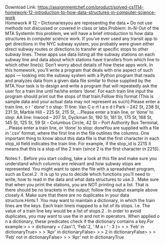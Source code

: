 Download Link: https://assignmentchef.com/product/solved-cs1114-homework-12-introduction-to-how-data-structures-in-computer-science-work
<br>
Homework # 12 – Dictionariesyou are representing the data.• Do not use methods not discussed or covered in class or labs.Problem: In-N-Out of the MTA SystemIn this problem, we will have a brief introduction to how data structures in computer science work. If you’ve ever used any transit app to get directions in the NYC subway system, you probably were given either direct subway routes or directions to transfer at specific stops to other subway lines. These apps use data listing all the subway stations on each subway line and data about which stations have transfers from which line to which other line(s). Don’t worry about details of how these apps work. In this homework, you’ll write a program that deals with one aspect of such apps — looking into the subway system with a Python program that reads and analyzes data from a given data file similar to those supplied by the MTA.Your task is to design and write a program that will repeatedly ask the user for a train line until he/she enters ‘done’. For each train line input the program should print out the stops of that train.Follow this format (This is sample data and your actual data may not represent as such):Please enter a train line, o r ‘ done’ t o stop: 11 line: Van C o rt l a n d t Park – 242 St, 238 St, 231 St, Marble Hill – 225 St, 215 St, …Please enter a train line, or ‘done’ to stop: AA line: Inwood – 207 St, Dyckman St, 190 St, 181 St, 175 St, 168 St, 145 St, 125 St, 59 St – Columbus Circle, 42 St – Port Authority Bus Terminal, …Please enter a train line, or ‘done’ to stop: doneYou are supplied with a file in ‘.csv’ format, where the first line in the file outlines the columns. One important thing to know about this data file is that the first character in each stop_id field indicates the train line. For example, if the stop_id is 221S it means that this is a stop of the 2 train (since 2 is the first character in 221S).

Notes:1 . Before you start coding, take a look at this file and make sure you understand which columns are relevant and how subway stops are represented. You might want to open the file with a spreadsheet program, such as Excel.2 . It is up to you to decide which functions you’ll need to write, how to read in the data and what data structures to use.3 . Make sure that when you print the stations, you are NOT printing out a list. That is there should be no brackets in the output; follow the output example above closely.4. Make sure that there are no duplicates in your data structure.Hints:1 .You may want to maintain a dictionary, in which the train lines are the keys. Each train lineis mapped to a list of its stops. I.e. The value of a train line key would be a list of stops.2 . In order to avoid duplicates, you may want to use the in and not in operators. When applied o n a dictionary, these predicates check if the dictionary contains a key.For example:&gt; &gt; &gt; dictionary = {‘Jan’:1, ‘Feb’:2, ‘ M a r ’ : 3 }&gt; &gt; &gt; ‘Feb’ in dictionaryTrue&gt; &gt; &gt; ‘Apr’ in dictionaryFalse&gt; &gt; &gt; 2 in dictionaryFalse&gt; &gt; &gt; ‘Feb’ not in dictionaryFalse&gt; &gt; &gt; ‘Apr’ not in dictionaryTrue